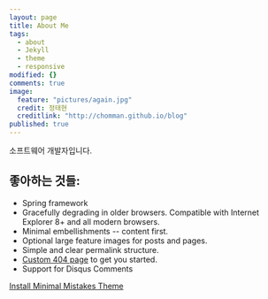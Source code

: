 ```yaml
---
layout: page
title: About Me
tags: 
  - about
  - Jekyll
  - theme
  - responsive
modified: {}
comments: true
image: 
  feature: "pictures/again.jpg"
  credit: 정태현
  creditlink: "http://chomman.github.io/blog"
published: true
---
```


소프트웨어 개발자입니다.

## 좋아하는 것들:

* Spring framework
* Gracefully degrading in older browsers. Compatible with Internet Explorer 8+ and all modern browsers. 
* Minimal embellishments -- content first.
* Optional large feature images for posts and pages.
* Simple and clear permalink structure.
* [Custom 404 page](http://mmistakes.github.io/minimal-mistakes/404.html) to get you started.
* Support for Disqus Comments

<a markdown="0" href="{{ site.url }}/theme-setup" class="btn">Install Minimal Mistakes Theme</a>